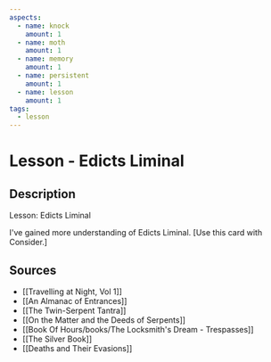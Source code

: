 ```yaml
---
aspects: 
  - name: knock
    amount: 1
  - name: moth
    amount: 1
  - name: memory
    amount: 1
  - name: persistent
    amount: 1
  - name: lesson
    amount: 1
tags:
  - lesson
---
```


# Lesson - Edicts Liminal

## Description
Lesson: Edicts Liminal

I've gained more understanding of Edicts Liminal. [Use this card with Consider.]
## Sources
- [[Travelling at Night, Vol 1]]
- [[An Almanac of Entrances]]
- [[The Twin-Serpent Tantra]]
- [[On the Matter and the Deeds of Serpents]]
- [[Book Of Hours/books/The Locksmith's Dream - Trespasses]]
- [[The Silver Book]]
- [[Deaths and Their Evasions]]